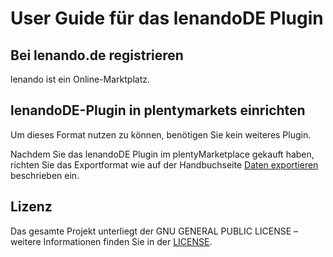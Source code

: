 
# User Guide für das lenandoDE Plugin

<div class="container-toc"></div>

## Bei lenando.de registrieren

lenando ist ein Online-Marktplatz.

## lenandoDE-Plugin in plentymarkets einrichten

Um dieses Format nutzen zu können, benötigen Sie kein weiteres Plugin.

Nachdem Sie das lenandoDE Plugin im plentyMarketplace gekauft haben, richten Sie das Exportformat wie auf der Handbuchseite [Daten exportieren](https://www.plentymarkets.eu/handbuch/datenaustausch/daten-exportieren/#4) beschrieben ein.

## Lizenz

Das gesamte Projekt unterliegt der GNU GENERAL PUBLIC LICENSE – weitere Informationen finden Sie in der [LICENSE](https://github.com/lenando/plentymarkets/blob/master/LICENSE).
